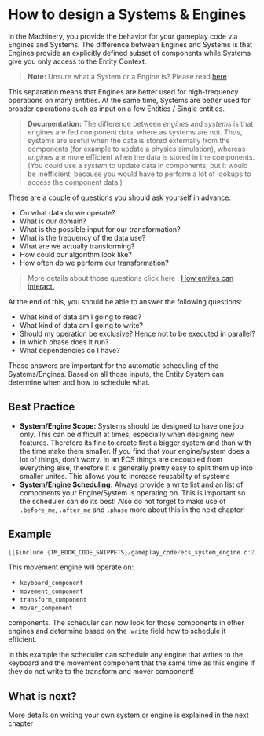 # How to design a Systems & Engines

In the Machinery, you provide the behavior for your gameplay code via Engines and Systems. The difference between Engines and Systems is that Engines provide an explicitly defined subset of components while Systems give you only access to the Entity Context.

> **Note:** Unsure what a System or a Engine is? Please read  [here]({{the_machinery_book}}/gameplay_coding/ecs/index.html)

This separation means that Engines are better used for high-frequency operations on many entities. At the same time, Systems are better used for broader operations such as input on a few Entities / Single entities.



> **Documentation:** The difference between *engines* and *systems* is that engines are fed component data, where as systems are not. Thus, systems are useful when the data is stored externally from the components (for example to update a physics simulation), whereas *engines* are more efficient when the data  is stored in the components. (You could use a *system* to update data in components, but it would be inefficient, because you would have to perform a lot of lookups to access the component data.)



These are a couple of questions you should ask yourself in advance.

- On what data do we operate?
- What is our domain?
- What is the possible input for our transformation?
- What is the frequency of the data use?
- What are we actually transforming?
- How could our algorithm look like?
- How often do we perform our transformation?

> More details about those questions click here : [How entites can interact.]({{base_url}}/gameplay_coding/ecs/how_entites_can_interact.html)

At the end of this, you should be able to answer the following questions:

- What kind of data am I going to read?
- What kind of data am I going to write?
- Should my operation be exclusive? Hence not to be executed in parallel?
- In which phase does it run? 
- What dependencies do I have?

Those answers are important for the automatic scheduling of the Systems/Engines. Based on all those inputs, the Entity System can determine when and how to schedule what.

## Best Practice

- **System/Engine Scope:** Systems should be designed to have one job only. This can be difficult at times, especially when designing new features. Therefore its fine to create first a bigger system and than with the time make them smaller. If you find that your engine/system does a lot of things, don't worry. In an ECS things are decoupled from everything else, therefore it is generally pretty easy to split them up into smaller unites. This allows you to increase reusability of systems
- **System/Engine Scheduling:** Always provide a write list and an list of components your Engine/System is operating on. This is important so the scheduler can do its best! Also do not forget to make use of `.before_me`, `.after_me` and `.phase` more about this in the next chapter!

## Example 

```c
{{$include {TM_BOOK_CODE_SNIPPETS}/gameplay_code/ecs_system_engine.c:22:30}}
```

This movement engine will operate on:

- `keyboard_component`
- `movement_component`
- `transform_component`
- `mover_component`

components. The scheduler can now look for those components in other engines and determine based on the .`write` field how to schedule it efficient.

In this example the scheduler can schedule any engine that writes to the keyboard and the movement component that the same time as this engine if they do not write to the transform and mover component!

## What is next?

More details on writing your own system or engine is explained in the next chapter

